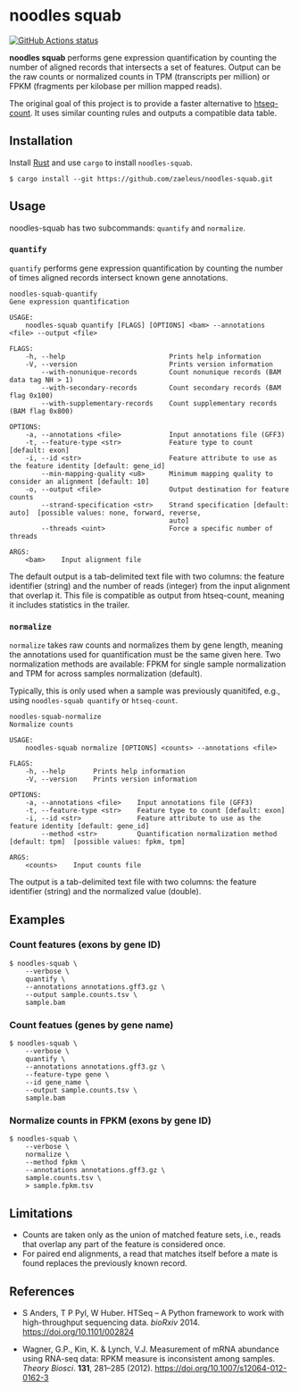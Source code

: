 # noodles squab

[![GitHub Actions status](https://github.com/zaeleus/noodles-squab/workflows/CI/badge.svg)](https://github.com/zaeleus/noodles-squab/actions)

**noodles squab** performs gene expression quantification by counting the
number of aligned records that intersects a set of features. Output can be the
raw counts or normalized counts in TPM (transcripts per million) or FPKM
(fragments per kilobase per million mapped reads).

The original goal of this project is to provide a faster alternative to
[htseq-count]. It uses similar counting rules and outputs a compatible data
table.

[htseq-count]: https://htseq.readthedocs.io/en/master/count.html

## Installation

Install [Rust] and use `cargo` to install `noodles-squab`.

```
$ cargo install --git https://github.com/zaeleus/noodles-squab.git
```

[Rust]: https://www.rust-lang.org/tools/install


## Usage

noodles-squab has two subcommands: `quantify` and `normalize`.

### `quantify`

`quantify` performs gene expression quantification by counting the number of
times aligned records intersect known gene annotations.

```
noodles-squab-quantify
Gene expression quantification

USAGE:
    noodles-squab quantify [FLAGS] [OPTIONS] <bam> --annotations <file> --output <file>

FLAGS:
    -h, --help                          Prints help information
    -V, --version                       Prints version information
        --with-nonunique-records        Count nonunique records (BAM data tag NH > 1)
        --with-secondary-records        Count secondary records (BAM flag 0x100)
        --with-supplementary-records    Count supplementary records (BAM flag 0x800)

OPTIONS:
    -a, --annotations <file>            Input annotations file (GFF3)
    -t, --feature-type <str>            Feature type to count [default: exon]
    -i, --id <str>                      Feature attribute to use as the feature identity [default: gene_id]
        --min-mapping-quality <u8>      Minimum mapping quality to consider an alignment [default: 10]
    -o, --output <file>                 Output destination for feature counts
        --strand-specification <str>    Strand specification [default: auto]  [possible values: none, forward, reverse,
                                        auto]
        --threads <uint>                Force a specific number of threads

ARGS:
    <bam>    Input alignment file
```

The default output is a tab-delimited text file with two columns: the feature
identifier (string) and the number of reads (integer) from the input alignment
that overlap it. This file is compatible as output from htseq-count, meaning it
includes statistics in the trailer.

### `normalize`

`normalize` takes raw counts and normalizes them by gene length, meaning the
annotations used for quantification must be the same given here. Two
normalization methods are available: FPKM for single sample normalization and
TPM for across samples normalization (default).

Typically, this is only used when a sample was previously quanitifed, e.g.,
using `noodles-squab quantify` or `htseq-count`.

```
noodles-squab-normalize
Normalize counts

USAGE:
    noodles-squab normalize [OPTIONS] <counts> --annotations <file>

FLAGS:
    -h, --help       Prints help information
    -V, --version    Prints version information

OPTIONS:
    -a, --annotations <file>    Input annotations file (GFF3)
    -t, --feature-type <str>    Feature type to count [default: exon]
    -i, --id <str>              Feature attribute to use as the feature identity [default: gene_id]
        --method <str>          Quantification normalization method [default: tpm]  [possible values: fpkm, tpm]

ARGS:
    <counts>    Input counts file
```

The output is a tab-delimited text file with two columns: the feature
identifier (string) and the normalized value (double).

## Examples

### Count features (exons by gene ID)

```
$ noodles-squab \
    --verbose \
    quantify \
    --annotations annotations.gff3.gz \
    --output sample.counts.tsv \
    sample.bam
```

### Count featues (genes by gene name)

```
$ noodles-squab \
    --verbose \
    quantify \
    --annotations annotations.gff3.gz \
    --feature-type gene \
    --id gene_name \
    --output sample.counts.tsv \
    sample.bam
```

### Normalize counts in FPKM (exons by gene ID)

```
$ noodles-squab \
    --verbose \
    normalize \
    --method fpkm \
    --annotations annotations.gff3.gz \
    sample.counts.tsv \
    > sample.fpkm.tsv
```

## Limitations

  * Counts are taken only as the union of matched feature sets, i.e., reads that
    overlap any part of the feature is considered once.
  * For paired end alignments, a read that matches itself before a mate is
    found replaces the previously known record.

## References

  * S Anders, T P Pyl, W Huber. HTSeq – A Python framework to work with
    high-throughput sequencing data. _bioRxiv_ 2014.
    https://doi.org/10.1101/002824

  * Wagner, G.P., Kin, K. & Lynch, V.J. Measurement of mRNA abundance using
    RNA-seq data: RPKM measure is inconsistent among samples. _Theory Biosci_.
    **131**, 281–285 (2012). https://doi.org/10.1007/s12064-012-0162-3

